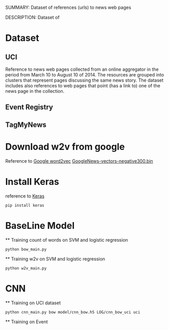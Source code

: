 SUMMARY: Dataset of references (urls) to news web pages

DESCRIPTION: Dataset of
# Dataset
## UCI
Reference to news web pages collected from an online aggregator in the period from March 10 to August 10 of 2014. The resources are grouped into clusters that represent pages discussing the same news story. The dataset includes also references to web pages that point (has a link to) one of the news page in the collection.
## Event Registry
## TagMyNews

# Download w2v from google
Reference to [Google word2vec](https://code.google.com/archive/p/word2vec/)
[GoogleNews-vectors-negative300.bin](https://drive.google.com/file/d/0B7XkCwpI5KDYNlNUTTlSS21pQmM/edit)

# Install Keras
reference to [Keras](https://keras.io/)
```
pip install keras
```
# BaseLine Model
** Training count of words on SVM and logistic regression
```
python bow_main.py
```
** Training w2v on SVM and logistic regression
```
python w2v_main.py
```

# CNN
** Training on UCI dataset
```
python cnn_main.py bow model/cnn_bow.h5 LOG/cnn_bow_uci uci
```
** Training on Event
